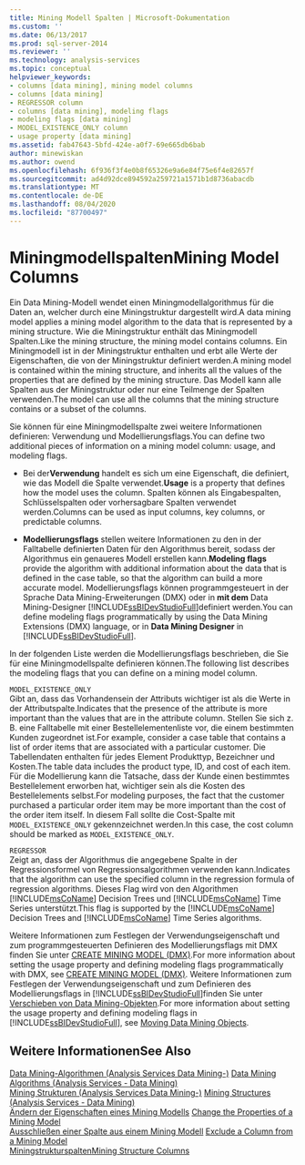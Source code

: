 ```yaml
---
title: Mining Modell Spalten | Microsoft-Dokumentation
ms.custom: ''
ms.date: 06/13/2017
ms.prod: sql-server-2014
ms.reviewer: ''
ms.technology: analysis-services
ms.topic: conceptual
helpviewer_keywords:
- columns [data mining], mining model columns
- columns [data mining]
- REGRESSOR column
- columns [data mining], modeling flags
- modeling flags [data mining]
- MODEL_EXISTENCE_ONLY column
- usage property [data mining]
ms.assetid: fab47643-5bfd-424e-a0f7-69e665db6bab
author: minewiskan
ms.author: owend
ms.openlocfilehash: 6f936f3f4e0b8f65326e9a6e84f75e6f4e82657f
ms.sourcegitcommit: ad4d92dce894592a259721a1571b1d8736abacdb
ms.translationtype: MT
ms.contentlocale: de-DE
ms.lasthandoff: 08/04/2020
ms.locfileid: "87700497"
---
```

# <a name="mining-model-columns"></a><span data-ttu-id="585b3-102">Miningmodellspalten</span><span class="sxs-lookup"><span data-stu-id="585b3-102">Mining Model Columns</span></span>
  <span data-ttu-id="585b3-103">Ein Data Mining-Modell wendet einen Miningmodellalgorithmus für die Daten an, welcher durch eine Miningstruktur dargestellt wird.</span><span class="sxs-lookup"><span data-stu-id="585b3-103">A data mining model applies a mining model algorithm to the data that is represented by a mining structure.</span></span> <span data-ttu-id="585b3-104">Wie die Miningstruktur enthält das Miningmodell Spalten.</span><span class="sxs-lookup"><span data-stu-id="585b3-104">Like the mining structure, the mining model contains columns.</span></span> <span data-ttu-id="585b3-105">Ein Miningmodell ist in der Miningstruktur enthalten und erbt alle Werte der Eigenschaften, die von der Miningstruktur definiert werden.</span><span class="sxs-lookup"><span data-stu-id="585b3-105">A mining model is contained within the mining structure, and inherits all the values of the properties that are defined by the mining structure.</span></span> <span data-ttu-id="585b3-106">Das Modell kann alle Spalten aus der Miningstruktur oder nur eine Teilmenge der Spalten verwenden.</span><span class="sxs-lookup"><span data-stu-id="585b3-106">The model can use all the columns that the mining structure contains or a subset of the columns.</span></span>  
  
 <span data-ttu-id="585b3-107">Sie können für eine Miningmodellspalte zwei weitere Informationen definieren: Verwendung und Modellierungsflags.</span><span class="sxs-lookup"><span data-stu-id="585b3-107">You can define two additional pieces of information on a mining model column: usage, and modeling flags.</span></span>  
  
-   <span data-ttu-id="585b3-108">Bei der**Verwendung** handelt es sich um eine Eigenschaft, die definiert, wie das Modell die Spalte verwendet.</span><span class="sxs-lookup"><span data-stu-id="585b3-108">**Usage** is a property that defines how the model uses the column.</span></span> <span data-ttu-id="585b3-109">Spalten können als Eingabespalten, Schlüsselspalten oder vorhersagbare Spalten verwendet werden.</span><span class="sxs-lookup"><span data-stu-id="585b3-109">Columns can be used as input columns, key columns, or predictable columns.</span></span>  
  
-   <span data-ttu-id="585b3-110">**Modellierungsflags** stellen weitere Informationen zu den in der Falltabelle definierten Daten für den Algorithmus bereit, sodass der Algorithmus ein genaueres Modell erstellen kann.</span><span class="sxs-lookup"><span data-stu-id="585b3-110">**Modeling flags** provide the algorithm with additional information about the data that is defined in the case table, so that the algorithm can build a more accurate model.</span></span> <span data-ttu-id="585b3-111">Modellierungsflags können programmgesteuert in der Sprache Data Mining-Erweiterungen (DMX) oder in **mit dem** Data Mining-Designer [!INCLUDE[ssBIDevStudioFull](../../includes/ssbidevstudiofull-md.md)]definiert werden.</span><span class="sxs-lookup"><span data-stu-id="585b3-111">You can define modeling flags programmatically by using the Data Mining Extensions (DMX) language, or in **Data Mining Designer** in [!INCLUDE[ssBIDevStudioFull](../../includes/ssbidevstudiofull-md.md)].</span></span>  
  
 <span data-ttu-id="585b3-112">In der folgenden Liste werden die Modellierungsflags beschrieben, die Sie für eine Miningmodellspalte definieren können.</span><span class="sxs-lookup"><span data-stu-id="585b3-112">The following list describes the modeling flags that you can define on a mining model column.</span></span>  
  
 `MODEL_EXISTENCE_ONLY`  
 <span data-ttu-id="585b3-113">Gibt an, dass das Vorhandensein der Attributs wichtiger ist als die Werte in der Attributspalte.</span><span class="sxs-lookup"><span data-stu-id="585b3-113">Indicates that the presence of the attribute is more important than the values that are in the attribute column.</span></span> <span data-ttu-id="585b3-114">Stellen Sie sich z. B. eine Falltabelle mit einer Bestellelementenliste vor, die einem bestimmten Kunden zugeordnet ist.</span><span class="sxs-lookup"><span data-stu-id="585b3-114">For example, consider a case table that contains a list of order items that are associated with a particular customer.</span></span> <span data-ttu-id="585b3-115">Die Tabellendaten enthalten für jedes Element Produkttyp, Bezeichner und Kosten.</span><span class="sxs-lookup"><span data-stu-id="585b3-115">The table data includes the product type, ID, and cost of each item.</span></span> <span data-ttu-id="585b3-116">Für die Modellierung kann die Tatsache, dass der Kunde einen bestimmtes Bestellelement erworben hat, wichtiger sein als die Kosten des Bestellelements selbst.</span><span class="sxs-lookup"><span data-stu-id="585b3-116">For modeling purposes, the fact that the customer purchased a particular order item may be more important than the cost of the order item itself.</span></span> <span data-ttu-id="585b3-117">In diesem Fall sollte die Cost-Spalte mit `MODEL_EXISTENCE_ONLY` gekennzeichnet werden.</span><span class="sxs-lookup"><span data-stu-id="585b3-117">In this case, the cost column should be marked as `MODEL_EXISTENCE_ONLY`.</span></span>  
  
 `REGRESSOR`  
 <span data-ttu-id="585b3-118">Zeigt an, dass der Algorithmus die angegebene Spalte in der Regressionsformel von Regressionsalgorithmen verwenden kann.</span><span class="sxs-lookup"><span data-stu-id="585b3-118">Indicates that the algorithm can use the specified column in the regression formula of regression algorithms.</span></span> <span data-ttu-id="585b3-119">Dieses Flag wird von den Algorithmen [!INCLUDE[msCoName](../../includes/msconame-md.md)] Decision Trees und [!INCLUDE[msCoName](../../includes/msconame-md.md)] Time Series unterstützt.</span><span class="sxs-lookup"><span data-stu-id="585b3-119">This flag is supported by the [!INCLUDE[msCoName](../../includes/msconame-md.md)] Decision Trees and [!INCLUDE[msCoName](../../includes/msconame-md.md)] Time Series algorithms.</span></span>  
  
 <span data-ttu-id="585b3-120">Weitere Informationen zum Festlegen der Verwendungseigenschaft und zum programmgesteuerten Definieren des Modellierungsflags mit DMX finden Sie unter [CREATE MINING MODEL &#40;DMX&#41;](/sql/dmx/create-mining-model-dmx).</span><span class="sxs-lookup"><span data-stu-id="585b3-120">For more information about setting the usage property and defining modeling flags programmatically with DMX, see [CREATE MINING MODEL &#40;DMX&#41;](/sql/dmx/create-mining-model-dmx).</span></span> <span data-ttu-id="585b3-121">Weitere Informationen zum Festlegen der Verwendungseigenschaft und zum Definieren des Modellierungsflags in [!INCLUDE[ssBIDevStudioFull](../../includes/ssbidevstudiofull-md.md)]finden Sie unter [Verschieben von Data Mining-Objekten](moving-data-mining-objects.md).</span><span class="sxs-lookup"><span data-stu-id="585b3-121">For more information about setting the usage property and defining modeling flags in [!INCLUDE[ssBIDevStudioFull](../../includes/ssbidevstudiofull-md.md)], see [Moving Data Mining Objects](moving-data-mining-objects.md).</span></span>  
  
## <a name="see-also"></a><span data-ttu-id="585b3-122">Weitere Informationen</span><span class="sxs-lookup"><span data-stu-id="585b3-122">See Also</span></span>  
 <span data-ttu-id="585b3-123">[Data Mining-Algorithmen &#40;Analysis Services Data Mining-&#41;](data-mining-algorithms-analysis-services-data-mining.md) </span><span class="sxs-lookup"><span data-stu-id="585b3-123">[Data Mining Algorithms &#40;Analysis Services - Data Mining&#41;](data-mining-algorithms-analysis-services-data-mining.md) </span></span>  
 <span data-ttu-id="585b3-124">[Mining Strukturen &#40;Analysis Services Data Mining-&#41;](mining-structures-analysis-services-data-mining.md) </span><span class="sxs-lookup"><span data-stu-id="585b3-124">[Mining Structures &#40;Analysis Services - Data Mining&#41;](mining-structures-analysis-services-data-mining.md) </span></span>  
 <span data-ttu-id="585b3-125">[Ändern der Eigenschaften eines Mining Modells](change-the-properties-of-a-mining-model.md) </span><span class="sxs-lookup"><span data-stu-id="585b3-125">[Change the Properties of a Mining Model](change-the-properties-of-a-mining-model.md) </span></span>  
 <span data-ttu-id="585b3-126">[Ausschließen einer Spalte aus einem Mining Modell](exclude-a-column-from-a-mining-model.md) </span><span class="sxs-lookup"><span data-stu-id="585b3-126">[Exclude a Column from a Mining Model](exclude-a-column-from-a-mining-model.md) </span></span>  
 [<span data-ttu-id="585b3-127">Miningstrukturspalten</span><span class="sxs-lookup"><span data-stu-id="585b3-127">Mining Structure Columns</span></span>](mining-structure-columns.md)  
  
  
